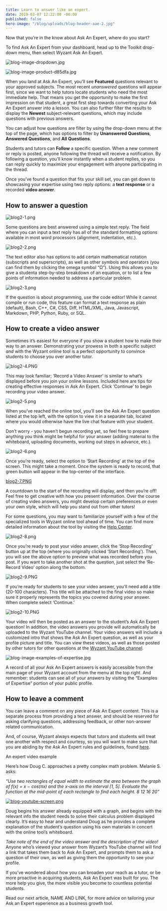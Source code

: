 ```yaml
---
title: Learn to answer like an expert.
date: 2019-03-07 12:22:00 -06:00
published: false
hero-image: "/blog/uploads/blog-header-aae-2.jpg"
---
```


Now that you’re in the know about Ask An Expert, where do you start? 

To find Ask An Expert from your dashboard, head up to the Toolkit drop-down menu, then select Wyzant Ask An Expert.

![blog-image-dropdown.jpg](/blog/uploads/blog-image-dropdown.jpg)

![blog-image-product-d85dfa.jpg](/blog/uploads/blog-image-product-d85dfa.jpg)

When you land at Ask An Expert, you’ll see **Featured** questions relevant to your approved subjects. The most recent *unanswered* questions will appear first, since we want to help tutors locate students who need the most immediate help. That means you get the opportunity to make the first impression on that student, a great first step towards converting your Ask An Expert answer into a lesson. You can also further filter the results to display the **Newest** subject-relevant questions, which may include questions with previous answers.

You can adjust how questions are filter by using the drop-down menu at the top of the page, which has options to filter by **Unanswered Questions**, **Answered Questions**, and **All Questions**.

Students and tutors can **Follow** a specific question. When a new comment or reply is posted, anyone following the thread will receive a notification. By following a question, you’ll know instantly when a student replies, so you can reply quickly to maximize your engagement with anyone participating in the thread. 

Once you’ve found a question that fits your skill set, you can get down to showcasing your expertise using two reply options: a **text response** or a recorded **video answer**.

## How to answer a question

![blog2-1.png](/blog/uploads/blog2-1.png)

Some questions are best answered using a simple text reply. The field where you can input a text reply has all of the standard formatting options available in most word processors (alignment, indentation, etc.).  

![blog2-2.png](/blog/uploads/blog2-2.png)

The text editor also has options to add certain mathematical notation (subscripts and superscripts), as well as other symbols and operators (you can find them by clicking the omega symbol “Ω”). Using this allows you to give a studenta step-by-step breakdown of an equation, or to list a few points of information needed to address a particular problem.

![blog2-3.png](/blog/uploads/blog2-3.png)

If the question is about programming, use the code editor! While it cannot compile or run code, this feature can format a text response as plain (default), Bash, C++, C#, CSS, Diff, HTML/XML, Java, Javascript, Markdown, PHP, Python, Ruby, or SQL.

## How to create a video answer

Sometimes it’s easiest for everyone if you show a student how to make their way to an answer. Demonstrating your prowess in both a specific subject *and* with the Wyzant online tool is a perfect opportunity to convince students to choose you over another tutor.

![blog2-4.PNG](/blog/uploads/blog2-4.PNG)

This may look familiar; ‘Record a Video Answer’ is similar to what’s displayed before you join your online lessons. Included here are tips for creating effective responses in Ask An Expert. Click ‘Continue’ to begin recording your video answer.

![blog2-5.png](/blog/uploads/blog2-5.png)

When you’ve reached the online tool, you’ll see the Ask An Expert question listed at the top left, with the option to view it in a separate tab, located where you would otherwise have the live chat feature with your student. 

Don’t worry - you haven’t begun recording yet, so feel free to prepare anything you think might be helpful for your answer (adding material to the whiteboard, uploading documents, working out steps in advance, etc.).

![blog2-6.png](/blog/uploads/blog2-6.png)

Once you’re ready, select the option to ‘Start Recording’ at the top of the screen. This might take a moment. Once the system is ready to record, that green button will appear in the top-center of the interface.

[blog2-7.PNG](/blog/uploads/blog2-7.PNG)

A countdown to the start of the recording will display, and then you’re off! Feel free to get creative with how you present information. Over the course of creating video answers, you might develop certain preferences or even your own style, which will help you stand out from other tutors!

For some questions, you may want to familiarize yourself with a few of the specialized tools in Wyzant online tool ahead of time. You can find more detailed information about the tool by visiting the [Help Center](https://support.wyzant.com/hc/en-us/categories/115000080386-Online).

![blog2-8.png](/blog/uploads/blog2-8.png)

Once you’re ready to post your video answer, click the ‘Stop Recording’ button up at the top (where you originally clicked ‘Start Recording’). Then, you will see the above option to preview what was recorded before you post. If you want to take another shot at the question, just select the ‘Re-Record Video’ option along the bottom.

![blog2-9.PNG](/blog/uploads/blog2-9.PNG)

If you’re ready for students to see your video answer, you’ll need add a title (20-100 characters). This title will be attached to the final video so make sure it properly represents the topics you covered during your answer. When complete select ‘Continue.’

![blog2-10.PNG](/blog/uploads/blog2-10.PNG)

Your video will then be posted as an answer to the student’s Ask An Expert question! In addition, the video answers you provide will automatically be uploaded to the Wyzant YouTube channel. Your video answers will include a customized intro that shows the Ask An Expert question, as well as your profile picture and title. You can view these videos, as well as those posted by other tutors for other questions at the [Wyzant YouTube channel](https://www.youtube.com/user/WyzAnt/featured). 

![blog-image-examples-of-expertise.jpg](/blog/uploads/blog-image-examples-of-expertise.jpg)

A record of all your Ask An Expert answers is easily accessible from the main page of your Wyzant account from the menu at the top right. And remember: students can see all of your answers by visiting the “Examples of Expertise” portion of your public profile.

## How to leave a comment

You can leave a comment on any piece of Ask An Expert content. This is a separate process from providing a text answer, and should be reserved for asking clarifying questions, addressing feedback, or other non-answer related communication.

And, of course, Wyzant always expects that tutors and students will treat one another with respect and courtesy, so you will want to make sure that you are abiding by the Ask An Expert rules and guidelines, found [here](https://www.wyzant.com/resources/info).

An expert video example

Here’s how Doug C. approaches a pretty complex math problem. Melanie S. asks: 

*“Use two rectangles of equal width to estimate the area between the graph of f(x) = x − cos(πx) and the x-axis on the interval [1, 5]. Evaluate the function at the mid-point of each rectangle to find each height. 8 12 16 20”*

[![blog-youtube-screen.png](/blog/uploads/blog-youtube-screen.png)](https://youtu.be/i08eQQkSKwY)

Doug begins his answer already equipped with a graph, and begins with the relevant info the student needs to solve their calculus problem displayed clearly. It’s easy to hear and understand Doug as he provides a complete explanation of the student’s question using his own materials in concert with the online tool’s whiteboard. 

*Take note of the end of the video answer and the description of the video!* Anyone who’s viewed your answer from Wyzant’s YouTube channel will find a link that takes them back to Ask An Expert, and prompts them to ask a question of their own, as well as giving them the opportunity to see your profile.

If you’ve wondered about how you can broaden your reach as a tutor, or be more proactive in acquiring students, Ask An Expert was built for you. The more help you give, the more visible you become to countless potential students.

Read our next article, NAME AND LINK, for more advice on tailoring your Ask an Expert experience as a business growth tool.
